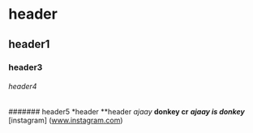 # header
## header1
### header3
###### header4
####### header5
*header
**header
*ajaay*
**donkey cr**
***ajaay is donkey***
[instagram] (www.instagram.com)
